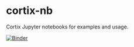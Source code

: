 # cortix-nb
Cortix Jupyter notebooks for examples and usage.

[![Binder](https://mybinder.org/badge.svg)](https://mybinder.org/v2/gh/dpploy/cortix-nb/master)
